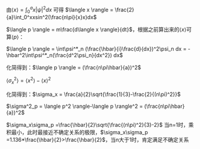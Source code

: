 由$\langle x \rangle = \int_0^ax|\psi|^2dx$ 可得 $\langle x \rangle = \frac{2}{a}\int_0^xxsin^2(\frac{n\pi}{x}x)dx$

$\langle p \rangle = m\frac{d\langle x \rangle}{dt}$，根据之前算出来的$\langle x \rangle$可算$\langle p \rangle$：

$\langle p \rangle = \int\psi^*_n (\frac{\hbar}{i}\frac{d}{dx})^2\psi_n dx = -\hbar^2\int\psi^*_n(\frac{d^2\psi_n}{dx^2}) dx$ 

化简得到：$\langle p \rangle = (\frac{n\pi\hbar}{a})^2$

$\langle \sigma^2_x \rangle = \langle x^2\rangle - \langle x\rangle^2$

化简得到：$\sigma_x = \frac{a}{2}\sqrt{\frac{1}{3}-\frac{2}{(n\pi)^2}}$

$\sigma^2_p = \langle p^2 \rangle-\langle p \rangle^2 = (\frac{n\pi\hbar}{a})^2$

$\sigma_x\sigma_p =\frac{\hbar}{2}\sqrt{\frac{(n\pi)^2}{3}-2}$ 当n=1时，乘积最小，此时最接近不确定关系的极限，$\sigma_x\sigma_p =1.136*\frac{\hbar}{2}>\frac{\hbar}{2}$，当n大于1时，肯定满足不确定关系